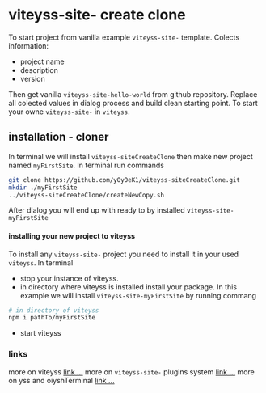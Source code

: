 # viteyss-site- create clone

To start project from vanilla example `viteyss-site-` template.
Colects information:

- project name
- description
- version

Then get vanilla `viteyss-site-hello-world` from github repository. Replace all colected values in dialog process and build clean starting point. To start your owne `viteyss-site-` in `viteyss`.

## installation - cloner

In terminal we will install `viteyss-siteCreateClone` then make new project named `myFirstSite`. In terminal run commands 

```bash
git clone https://github.com/yOyOeK1/viteyss-siteCreateClone.git
mkdir ./myFirstSite
../viteyss-siteCreateClone/createNewCopy.sh
```

After dialog you will end up with ready to by installed `viteyss-site-myFirstSite` 

#### installing your new project to viteyss

To install any `viteyss-site-` project you need to install it in your used `viteyss`. In terminal

* stop your instance of viteyss. 
* in directory where viteyss is installed install your package. In this example we will install `viteyss-site-myFirstSite` by running commang

```bash
# in directory of viteyss
npm i pathTo/myFirstSite
```

* start viteyss


### links

more on viteyss [link ...](https://github.com/yOyOeK1/viteyss/tree/main)
more on `viteyss-site-` plugins system [link ...](https://github.com/yOyOeK1/viteyss/blob/main/wikiSites/site.md)
more on yss and oiyshTerminal [link ...](https://github.com/yOyOeK1/oiyshTerminal/tree/main)